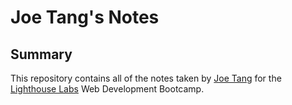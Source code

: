 # Joe Tang's Notes
## Summary

This repository contains all of the notes taken by [Joe Tang](https://github.com/Joetang0825) for the [Lighthouse Labs](https://www.lighthouselabs.ca/) Web Development Bootcamp.